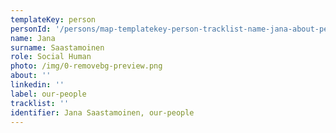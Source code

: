 ```yaml
---
templateKey: person
personId: '/persons/map-templatekey-person-tracklist-name-jana-about-personid-uuid-photo-img-jana_saastamoinen-removebg-preview-png-label-our-people-role-social-human-surname-saastamoinen-linkedin/'
name: Jana
surname: Saastamoinen
role: Social Human
photo: /img/0-removebg-preview.png
about: ''
linkedin: ''
label: our-people
tracklist: ''
identifier: Jana Saastamoinen, our-people
---
```


